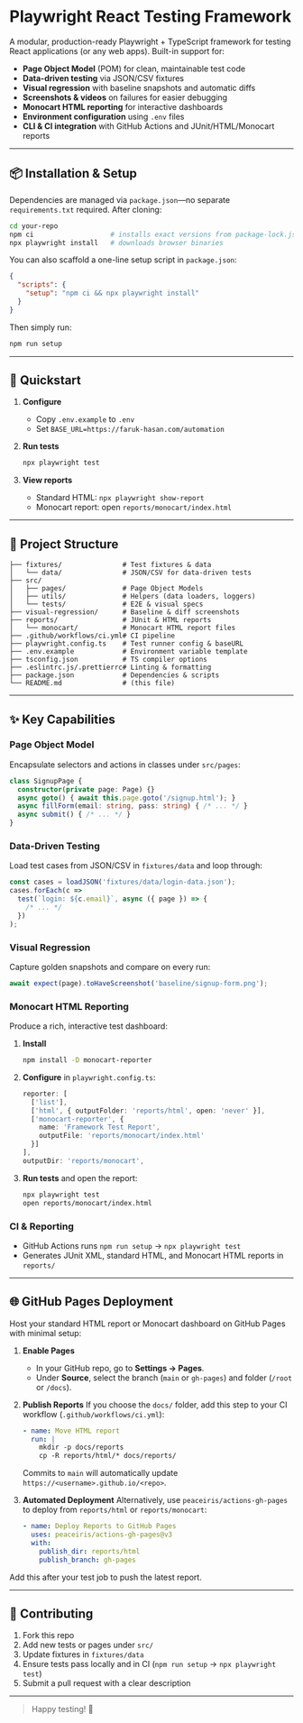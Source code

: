# Playwright React Testing Framework

A modular, production-ready Playwright + TypeScript framework for testing React applications (or any web apps). Built-in support for:

- **Page Object Model** (POM) for clean, maintainable test code
- **Data-driven testing** via JSON/CSV fixtures
- **Visual regression** with baseline snapshots and automatic diffs
- **Screenshots & videos** on failures for easier debugging
- **Monocart HTML reporting** for interactive dashboards
- **Environment configuration** using `.env` files
- **CLI & CI integration** with GitHub Actions and JUnit/HTML/Monocart reports

---

## 📦 Installation & Setup

Dependencies are managed via `package.json`—no separate `requirements.txt` required. After cloning:

```bash
cd your-repo
npm ci                   # installs exact versions from package-lock.json
npx playwright install   # downloads browser binaries
````

You can also scaffold a one-line setup script in `package.json`:

```json
{
  "scripts": {
    "setup": "npm ci && npx playwright install"
  }
}
```

Then simply run:

```bash
npm run setup
```

---

## 🚀 Quickstart

1. **Configure**

   * Copy `.env.example` to `.env`
   * Set `BASE_URL=https://faruk-hasan.com/automation`

2. **Run tests**

   ```bash
   npx playwright test
   ```

3. **View reports**

   * Standard HTML: `npx playwright show-report`
   * Monocart report: open `reports/monocart/index.html`

---

## 📁 Project Structure

```text
├── fixtures/               # Test fixtures & data
│   └── data/               # JSON/CSV for data-driven tests
├── src/
│   ├── pages/              # Page Object Models
│   ├── utils/              # Helpers (data loaders, loggers)
│   └── tests/              # E2E & visual specs
├── visual-regression/      # Baseline & diff screenshots
├── reports/                # JUnit & HTML reports
│   └── monocart/           # Monocart HTML report files
├── .github/workflows/ci.yml# CI pipeline
├── playwright.config.ts    # Test runner config & baseURL
├── .env.example            # Environment variable template
├── tsconfig.json           # TS compiler options
├── .eslintrc.js/.prettierrc# Linting & formatting
├── package.json            # Dependencies & scripts
└── README.md               # (this file)
```

---

## ✨ Key Capabilities

### Page Object Model

Encapsulate selectors and actions in classes under `src/pages`:

```ts
class SignupPage {
  constructor(private page: Page) {}
  async goto() { await this.page.goto('/signup.html'); }
  async fillForm(email: string, pass: string) { /* ... */ }
  async submit() { /* ... */ }
}
```

### Data-Driven Testing

Load test cases from JSON/CSV in `fixtures/data` and loop through:

```ts
const cases = loadJSON('fixtures/data/login-data.json');
cases.forEach(c =>
  test(`login: ${c.email}`, async ({ page }) => {
    /* ... */
  })
);
```

### Visual Regression

Capture golden snapshots and compare on every run:

```ts
await expect(page).toHaveScreenshot('baseline/signup-form.png');
```

### Monocart HTML Reporting

Produce a rich, interactive test dashboard:

1. **Install**

   ```bash
   npm install -D monocart-reporter
   ```

2. **Configure** in `playwright.config.ts`:

   ```ts
   reporter: [
     ['list'],
     ['html', { outputFolder: 'reports/html', open: 'never' }],
     ['monocart-reporter', {
       name: 'Framework Test Report',
       outputFile: 'reports/monocart/index.html'
     }]
   ],
   outputDir: 'reports/monocart',
   ```

3. **Run tests** and open the report:

   ```bash
   npx playwright test
   open reports/monocart/index.html
   ```

### CI & Reporting

* GitHub Actions runs `npm run setup` → `npx playwright test`
* Generates JUnit XML, standard HTML, and Monocart HTML reports in `reports/`

---

## 🌐 GitHub Pages Deployment

Host your standard HTML report or Monocart dashboard on GitHub Pages with minimal setup:

1. **Enable Pages**

   * In your GitHub repo, go to **Settings → Pages**.
   * Under **Source**, select the branch (`main` or `gh-pages`) and folder (`/root` or `/docs`).

2. **Publish Reports**
   If you choose the `docs/` folder, add this step to your CI workflow (`.github/workflows/ci.yml`):

   ```yaml
   - name: Move HTML report
     run: |
       mkdir -p docs/reports
       cp -R reports/html/* docs/reports/
   ```

   Commits to `main` will automatically update `https://<username>.github.io/<repo>`.

3. **Automated Deployment**
   Alternatively, use `peaceiris/actions-gh-pages` to deploy from `reports/html` or `reports/monocart`:

   ```yaml
   - name: Deploy Reports to GitHub Pages
     uses: peaceiris/actions-gh-pages@v3
     with:
       publish_dir: reports/html
       publish_branch: gh-pages
   ```

Add this after your test job to push the latest report.

---

## 🤝 Contributing

1. Fork this repo
2. Add new tests or pages under `src/`
3. Update fixtures in `fixtures/data`
4. Ensure tests pass locally and in CI (`npm run setup` → `npx playwright test`)
5. Submit a pull request with a clear description

---

> Happy testing! 🧪
